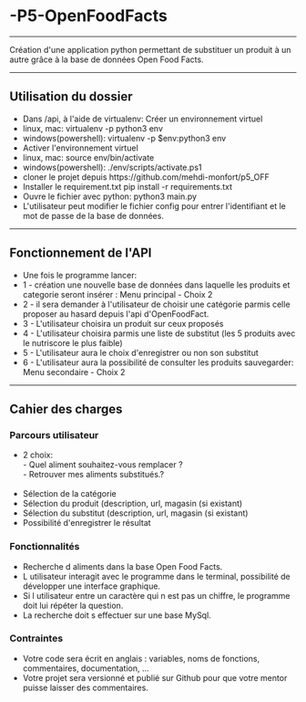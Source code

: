 <h1>-P5-OpenFoodFacts</h1>

<hr />
Création d'une application python permettant de substituer un produit à un autre grâce à la base de données Open Food Facts.
<hr />

<h2>Utilisation du dossier</h2>
<ul>
<li>Dans /api, à l'aide de virtualenv: Créer un environnement virtuel </li>
<li>linux, mac: virtualenv -p python3 env</li>
<li>windows(powershell): virtualenv -p $env:python3 env</li>
<li>Activer l'environnement virtuel</li>
<li>linux, mac: source env/bin/activate</li>
<li>windows(powershell): ./env/scripts/activate.ps1</li>
<li>cloner le projet depuis https://github.com/mehdi-monfort/p5_OFF</li>
<li>Installer le requirement.txt pip install -r requirements.txt</li>
<li>Ouvre le fichier avec python: python3 main.py</li>
<li>L'utilisateur peut modifier le fichier config pour entrer l'identifiant et le mot de passe de la base de données.</li>
</ul>

<hr />

<h2>Fonctionnement de l'API</h2>

<ul>

<li>	Une fois le programme lancer:</li>
<li>	1 - création une nouvelle base de données dans laquelle les produits et categorie seront insérer : Menu principal - Choix 2</li>
<li>	2 - il sera demander à l'utilisateur de choisir une catégorie parmis celle proposer au hasard depuis l'api d'OpenFoodFact.</li>
<li>	3 - L'utilisateur choisira un produit sur ceux proposés</li>
<li>	4 - L'utilisateur choisira parmis une liste de substitut (les 5 produits avec le nutriscore le plus faible)</li>
<li>	5 - L'utilisateur aura le choix d'enregistrer ou non son substitut</li>
<li>	6 - L'utilisateur aura la possibilité de consulter les produits sauvegarder: Menu secondaire - Choix 2</li>
</ul>

<hr />

<h2>Cahier des charges</h2>

<h3>Parcours utilisateur</h3>
<ul>
<li>2 choix:<br /> - Quel aliment souhaitez-vous remplacer ?<br />
          	- Retrouver mes aliments substitués.?</li><br />
          
<li>Sélection de la catégorie</li>
<li>Sélection du produit (description, url, magasin (si existant)</li>
<li>Sélection du substitut (description, url, magasin (si existant)</li>
<li>Possibilité d'enregistrer le résultat</li>
</ul>

<h3>Fonctionnalités</h3>
<ul>
<li>Recherche d aliments dans la base Open Food Facts.</li>
<li>L utilisateur interagit avec le programme dans le terminal, possibilité de développer une interface graphique.</li>
<li>Si l utilisateur entre un caractère qui n est pas un chiffre, le programme doit lui répéter la question.</li>
<li>La recherche doit s effectuer sur une base MySql.</li>
</ul>

<h3>Contraintes</h3>
<ul>
<li>Votre code sera écrit en anglais : variables, noms de fonctions, commentaires, documentation, ...</li>
<li>Votre projet sera versionné et publié sur Github pour que votre mentor puisse laisser des commentaires.</li>
</ul>
